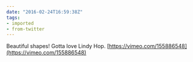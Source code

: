 ```yaml
---
date: "2016-02-24T16:59:38Z"
tags:
- imported
- from-twitter
---
```

Beautiful shapes! Gotta love Lindy Hop. [https://vimeo.com/155886548](https://vimeo.com/155886548)
